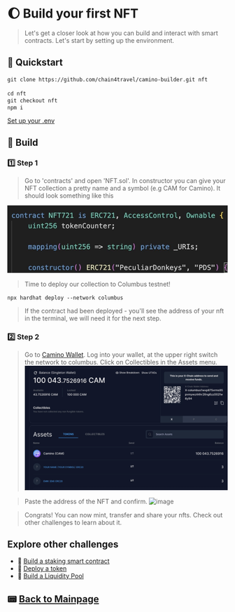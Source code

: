 #  🌔 Build your first NFT

> Let's get a closer look at how you can build and interact with smart contracts. Let's start by setting up the environment.

## 🌌 Quickstart

```
git clone https://github.com/chain4travel/camino-builder.git nft

cd nft
git checkout nft
npm i
```

[Set up your .env](setup/README.MD#set-up-your-env)

## 🌳 Build

### 1️⃣ Step 1

> Go to 'contracts' and open 'NFT.sol'. In constructor you can give your NFT collection a pretty name and a symbol (e.g CAM for Camino). It should look something like this

![image](https://github.com/juuroudojo/images/blob/main/Image%2014.08.2023%20at%2003.23.jpeg)

> Time to deploy our collection to Columbus testnet! 

```
npx hardhat deploy --network columbus
```

> If the contract had been deployed - you'll see the address of your nft in the terminal, we will need it for the next step.

### 2️⃣ Step 2

> Go to [Camino Wallet](https://suite.camino.network/wallet/home). Log into your wallet, at the upper right switch the network to columbus. Click on Collectibles in the Assets menu.
![image](https://github.com/juuroudojo/toolsReal/blob/main/images/Image%2021.08.2023%20at%2012.38.jpeg)

> Paste the address of the NFT and confirm.
![image]()

> Congrats! You can now mint, transfer and share your nfts. Check out other challenges to learn about it.

## Explore other challenges
 - 🍇  [Build a staking smart contract](https://github.com/chain4travel/camino-builder/tree/staking)
 - 🥝  [Deploy a token](https://github.com/chain4travel/camino-builder/tree/token)
 - 🍓  [Build a Liquidity Pool](https://github.com/chain4travel/camino-builder/tree/liquidity-pool)

## 📟 [Back to Mainpage](https://github.com/chain4travel/camino-builder)
